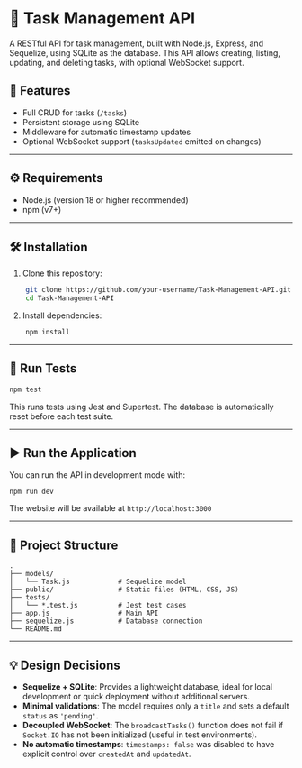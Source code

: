 # 📝 Task Management API

A RESTful API for task management, built with Node.js, Express, and Sequelize, using SQLite as the database. This API allows creating, listing, updating, and deleting tasks, with optional WebSocket support.

## 🚀 Features

- Full CRUD for tasks (`/tasks`)
- Persistent storage using SQLite
- Middleware for automatic timestamp updates
- Optional WebSocket support (`tasksUpdated` emitted on changes)

---

## ⚙️ Requirements

- Node.js (version 18 or higher recommended)
- npm (v7+)

---

## 🛠 Installation

1. Clone this repository:
```bash
    git clone https://github.com/your-username/Task-Management-API.git
    cd Task-Management-API
```

2. Install dependencies:

```bash
    npm install
```

---

## 🧪 Run Tests

```bash
npm test
```

This runs tests using Jest and Supertest. The database is automatically reset before each test suite.

---

## ▶️ Run the Application

You can run the API in development mode with:

```bash
npm run dev
```
The website will be available at `http://localhost:3000`

---

## 📂 Project Structure

```
.
├── models/
│   └── Task.js            # Sequelize model
├── public/                # Static files (HTML, CSS, JS)
├── tests/
│   └── *.test.js          # Jest test cases
├── app.js                 # Main API
├── sequelize.js           # Database connection
└── README.md
```

---

## 💡 Design Decisions

* **Sequelize + SQLite**: Provides a lightweight database, ideal for local development or quick deployment without additional servers.
* **Minimal validations**: The model requires only a `title` and sets a default `status` as `'pending'`.
* **Decoupled WebSocket**: The `broadcastTasks()` function does not fail if `Socket.IO` has not been initialized (useful in test environments).
* **No automatic timestamps**: `timestamps: false` was disabled to have explicit control over `createdAt` and `updatedAt`.

